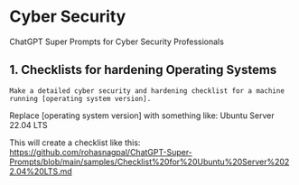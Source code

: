 # Cyber Security 
ChatGPT Super Prompts for Cyber Security Professionals

## 1. Checklists for hardening Operating Systems

```
Make a detailed cyber security and hardening checklist for a machine running [operating system version]. 
```
Replace [operating system version] with something like: Ubuntu Server 22.04 LTS

This will create a checklist like this: https://github.com/rohasnagpal/ChatGPT-Super-Prompts/blob/main/samples/Checklist%20for%20Ubuntu%20Server%2022.04%20LTS.md
